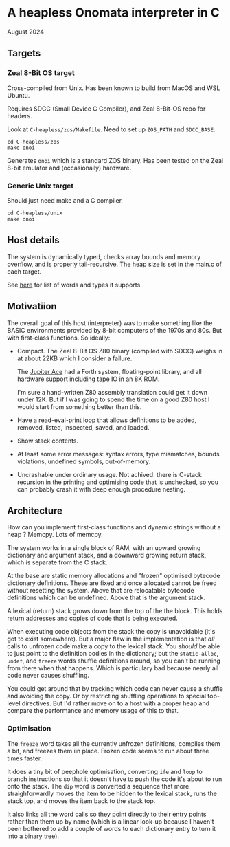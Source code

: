 # A heapless Onomata interpreter in C

August 2024

## Targets

### Zeal 8-Bit OS target

Cross-compiled from Unix. Has been known to build from MacOS
and WSL Ubuntu.

Requires SDCC (Small Device C Compiler), and Zeal 8-Bit-OS repo for
headers.

Look at `C-heapless/zos/Makefile`. Need to set up `ZOS_PATH` and `SDCC_BASE`.

    cd C-heapless/zos
    make onoi

Generates `onoi` which is a standard ZOS binary. Has been
tested on the Zeal 8-bit emulator and (occasionally) hardware.

### Generic Unix target

Should just need make and a C compiler.

    cd C-heapless/unix
    make onoi

## Host details

The system is dynamically typed, checks array bounds and memory
overflow, and is properly tail-recursive. The heap size is set in
the main.c of each target.

See [here](../README.md#language) for list of words and types it supports.

## Motivatiion

The overall goal of this host (interpreter) was to make something like
the BASIC environments provided by 8-bit computers of the 1970s and
80s. But with first-class functions. So ideally:

  * Compact.  The Zeal 8-Bit OS Z80 binary (compiled with SDCC) weighs 
    in at about 22KB which I consider a failure. 
    
    The [Jupiter Ace](https://en.wikipedia.org/wiki/Jupiter_Ace) had a 
    Forth system, floating-point library, and all hardware support 
    including tape IO in an 8K ROM.

    I'm sure a hand-written Z80 assembly translation could get it down 
    under 12K. But if I was going to spend the time on a good Z80 host 
    I would start from something better than this.

  * Have a read-eval-print loop that allows definitions to be 
    added, removed, listed, inspected, saved, and loaded.

  * Show stack contents.

  * At least some error messages: syntax errors, type mismatches, 
    bounds violations, undefined symbols, out-of-memory.

  * Uncrashable under ordinary usage. Not achived: there is
    C-stack recursion in the printing and optimising code that is
    unchecked, so you can probably crash it with deep enough 
    procedure nesting.

## Architecture

How can you implement first-class functions and dynamic strings
without a heap ? Memcpy. Lots of memcpy.

The system works in a single block of RAM, with an upward growing
dictionary and argument stack, and a downward growing return stack,
which is separate from the C stack.

At the base are static memory allocations and "frozen" optimised
bytecode dictionary definitions. These are fixed and once allocated
cannot be freed without resetting the system. Above that are
relocatable bytecode definitions which can be undefined. Above that
is the argument stack.

A lexical (return) stack grows down from the top of the the block.
This holds return addresses and copies of code that is being executed.

When executing code objects from the stack the copy is unavoidable
(it's got to exist somewhere). But a major flaw in the implementation
is that _all_ calls to unfrozen code make a copy to the lexical
stack.  You _should_ be able to just point to the definition bodies
in the dictionary; but the `static-alloc`, `undef`, and `freeze`
words shuffle definitions around, so you can't be running from there
when that happens. Which is particulary bad because nearly all code
never causes shuffling.

You could get around that by tracking which code can never cause a
shuffle and avoiding the copy. Or by restricting shuffling operations
to special top-level directives. But I'd rather move on to a host
with a proper heap and compare the performance and memory usage of
this to that.

### Optimisation

The `freeze` word takes all the currently unfrozen definitions, compiles
them a bit, and freezes them iin place. Frozen code seems to run about three
times faster.

It does a tiny bit of peephole optimisation, converting `ife` and
`loop` to branch instructions so that it doesn't have to push the
code it's about to run onto the stack. The `dip` word is converted
a sequence that more straighforwardly moves the item to be hidden
to the lexical stack, runs the stack top, and moves the item back
to the stack top.

It also links all the word calls so they point directly to their
entry points rather than them up by name (which is a linear look-up
because I haven't been bothered to add a couple of words to each
dictionary entry to turn it into a binary tree).